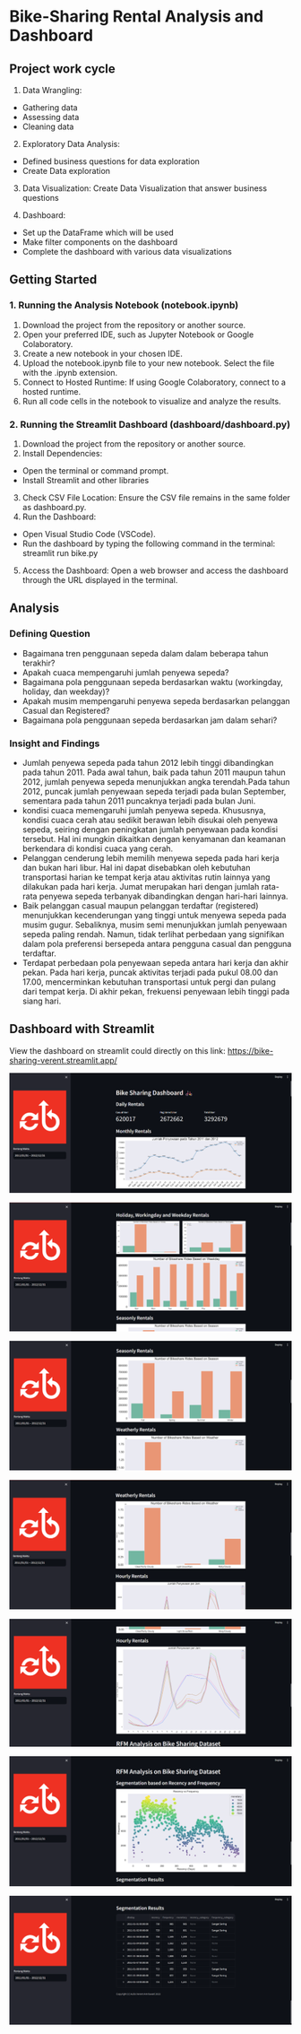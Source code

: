 # Bike-Sharing Rental Analysis and Dashboard

## Project work cycle
1. Data Wrangling:
- Gathering data
- Assessing data
- Cleaning data

2. Exploratory Data Analysis:
- Defined business questions for data exploration
- Create Data exploration

3. Data Visualization:
Create Data Visualization that answer business questions

4. Dashboard:
- Set up the DataFrame which will be used
- Make filter components on the dashboard
- Complete the dashboard with various data visualizations


## Getting Started
### 1. Running the Analysis Notebook (notebook.ipynb)
1. Download the project from the repository or another source.
2. Open your preferred IDE, such as Jupyter Notebook or Google Colaboratory.
3. Create a new notebook in your chosen IDE.
4. Upload the notebook.ipynb file to your new notebook. Select the file with the .ipynb extension.
5. Connect to Hosted Runtime: If using Google Colaboratory, connect to a hosted runtime.
6. Run all code cells in the notebook to visualize and analyze the results.


### 2. Running the Streamlit Dashboard (dashboard/dashboard.py)
1. Download the project from the repository or another source.
2. Install Dependencies:
- Open the terminal or command prompt.
- Install Streamlit and other libraries
3. Check CSV File Location: Ensure the CSV file remains in the same folder as dashboard.py.
4. Run the Dashboard:
- Open Visual Studio Code (VSCode).
- Run the dashboard by typing the following command in the terminal: streamlit run bike.py
5. Access the Dashboard: Open a web browser and access the dashboard through the URL displayed in the terminal.

## Analysis

### Defining Question

- Bagaimana tren penggunaan sepeda dalam dalam beberapa tahun terakhir?
- Apakah cuaca mempengaruhi jumlah penyewa sepeda?
- Bagaimana pola penggunaan sepeda berdasarkan waktu (workingday, holiday, dan weekday)?
- Apakah musim mempengaruhi penyewa sepeda berdasarkan pelanggan Casual dan Registered?
- Bagaimana pola penggunaan sepeda berdasarkan jam dalam sehari? 

### Insight and Findings

- Jumlah penyewa sepeda pada tahun 2012 lebih tinggi dibandingkan pada tahun 2011. Pada awal tahun, baik pada tahun 2011 maupun tahun 2012, jumlah penyewa sepeda menunjukkan angka terendah.Pada tahun 2012, puncak jumlah penyewaan sepeda terjadi pada bulan September, sementara pada tahun 2011 puncaknya terjadi pada bulan Juni.
- kondisi cuaca memengaruhi jumlah penyewa sepeda. Khususnya, kondisi cuaca cerah atau sedikit berawan lebih disukai oleh penyewa sepeda, seiring dengan peningkatan jumlah penyewaan pada kondisi tersebut. Hal ini mungkin dikaitkan dengan kenyamanan dan keamanan berkendara di kondisi cuaca yang cerah.
- Pelanggan cenderung lebih memilih menyewa sepeda pada hari kerja dan bukan hari libur. Hal ini dapat disebabkan oleh kebutuhan transportasi harian ke tempat kerja atau aktivitas rutin lainnya yang dilakukan pada hari kerja. Jumat merupakan hari dengan jumlah rata-rata penyewa sepeda terbanyak dibandingkan dengan hari-hari lainnya.
- Baik pelanggan casual maupun pelanggan terdaftar (registered) menunjukkan kecenderungan yang tinggi untuk menyewa sepeda pada musim gugur. Sebaliknya, musim semi menunjukkan jumlah penyewaan sepeda paling rendah. Namun, tidak terlihat perbedaan yang signifikan dalam pola preferensi bersepeda antara pengguna casual dan pengguna terdaftar.
- Terdapat perbedaan pola penyewaan sepeda antara hari kerja dan akhir pekan. Pada hari kerja, puncak aktivitas terjadi pada pukul 08.00 dan 17.00, mencerminkan kebutuhan transportasi untuk pergi dan pulang dari tempat kerja. Di akhir pekan, frekuensi penyewaan lebih tinggi pada siang hari.

## Dashboard with Streamlit
View the dashboard on streamlit could directly on this link: https://bike-sharing-verent.streamlit.app/

![Bikesharing Rental Dashboard](screenshots/Screenshot%20(2017).png)

![Bikesharing Rental Dashboard](screenshots/Screenshot%20(2018).png)

![Bikesharing Rental Dashboard](screenshots/Screenshot%20(2019).png)

![Bikesharing Rental Dashboard](screenshots/Screenshot%20(2020).png)

![Bikesharing Rental Dashboard](screenshots/Screenshot%20(2021).png)

![Bikesharing Rental Dashboard](screenshots/Screenshot%20(2022).png)

![Bikesharing Rental Dashboard](screenshots/Screenshot%20(2023).png)
